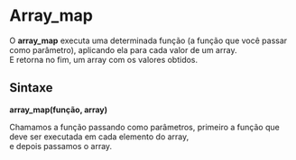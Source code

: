 <h1>Array_map</h1>
<p>
	O <strong>array_map</strong> executa uma determinada função (a função que você passar como parâmetro), aplicando ela para cada valor de um array.<br>
	E retorna no fim, um array com os valores obtidos.
</p>

<h2>Sintaxe</h2>
<p><strong>array_map(função, array)</strong></p>

<p>Chamamos a função passando como parâmetros, primeiro a função que deve ser executada em cada elemento do array,<br>e depois passamos o array.</p>